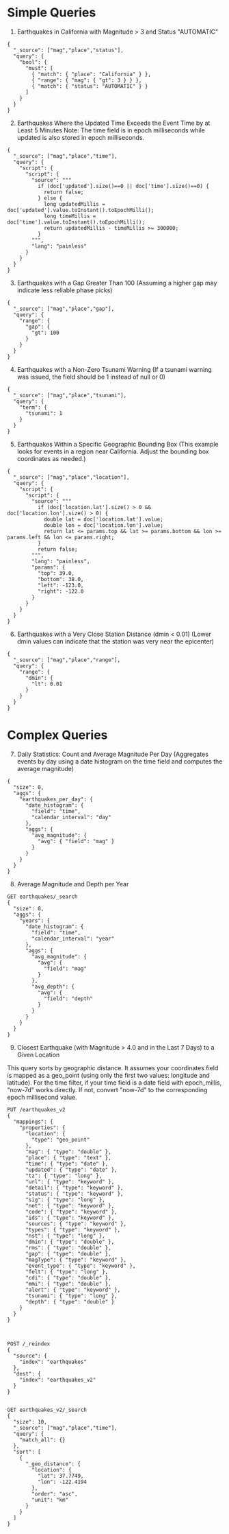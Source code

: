 # Simple Queries
1. Earthquakes in California with Magnitude > 3 and Status "AUTOMATIC"


```
{
  "_source": ["mag","place","status"],
  "query": {
    "bool": {
      "must": [
        { "match": { "place": "California" } },
        { "range": { "mag": { "gt": 3 } } },
        { "match": { "status": "AUTOMATIC" } }
      ]
    }
  }
}
```

2. Earthquakes Where the Updated Time Exceeds the Event Time by at Least 5 Minutes
Note: The time field is in epoch milliseconds while updated is also stored in epoch milliseconds.

```
{
  "_source": ["mag","place","time"],
  "query": {
    "script": {
      "script": {
        "source": """
          if (doc['updated'].size()==0 || doc['time'].size()==0) {
            return false;
          } else {
            long updatedMillis = doc['updated'].value.toInstant().toEpochMilli();
            long timeMillis = doc['time'].value.toInstant().toEpochMilli();
            return updatedMillis - timeMillis >= 300000;
          }
        """,
        "lang": "painless"
      }
    }
  }
}

```

3. Earthquakes with a Gap Greater Than 100
(Assuming a higher gap may indicate less reliable phase picks)

```
{
  "_source": ["mag","place","gap"],
  "query": {
    "range": {
      "gap": {
        "gt": 100
      }
    }
  }
}
```

4. Earthquakes with a Non-Zero Tsunami Warning
(If a tsunami warning was issued, the field should be 1 instead of null or 0)

```
{
  "_source": ["mag","place","tsunami"],
  "query": {
    "term": {
      "tsunami": 1
    }
  }
}
```

5. Earthquakes Within a Specific Geographic Bounding Box
(This example looks for events in a region near California. Adjust the bounding box coordinates as needed.)

```
{
  "_source": ["mag","place","location"],
  "query": {
    "script": {
      "script": {
        "source": """
          if (doc['location.lat'].size() > 0 && doc['location.lon'].size() > 0) {
            double lat = doc['location.lat'].value;
            double lon = doc['location.lon'].value;
            return lat <= params.top && lat >= params.bottom && lon >= params.left && lon <= params.right;
          }
          return false;
        """,
        "lang": "painless",
        "params": {
          "top": 39.0,
          "bottom": 38.0,
          "left": -123.0,
          "right": -122.0
        }
      }
    }
  }
}
```

6. Earthquakes with a Very Close Station Distance (dmin < 0.01)
(Lower dmin values can indicate that the station was very near the epicenter)

```
{
  "_source": ["mag","place","range"],
  "query": {
    "range": {
      "dmin": {
        "lt": 0.01
      }
    }
  }
}
```

# Complex Queries

7. Daily Statistics: Count and Average Magnitude Per Day
(Aggregates events by day using a date histogram on the time field and computes the average magnitude)

```
{
  "size": 0,
  "aggs": {
    "earthquakes_per_day": {
      "date_histogram": {
        "field": "time",
        "calendar_interval": "day"
      },
      "aggs": {
        "avg_magnitude": {
          "avg": { "field": "mag" }
        }
      }
    }
  }
}
```

8. Average Magnitude and Depth per Year

```
GET earthquakes/_search
{
  "size": 0,
  "aggs": {
    "years": {
      "date_histogram": {
        "field": "time",
        "calendar_interval": "year"
      },
      "aggs": {
        "avg_magnitude": {
          "avg": {
            "field": "mag"
          }
        },
        "avg_depth": {
          "avg": {
            "field": "depth"
          }
        }
      }
    }
  }
}
```

9. Closest Earthquake (with Magnitude > 4.0 and in the Last 7 Days) to a Given Location

This query sorts by geographic distance. It assumes your coordinates field is mapped as a geo_point (using only the first two values: longitude and latitude).
For the time filter, if your time field is a date field with epoch_millis, "now-7d" works directly. If not, convert "now-7d" to the corresponding epoch millisecond value.

```
PUT /earthquakes_v2
{
  "mappings": {
    "properties": {
      "location": {
        "type": "geo_point"
      },
      "mag": { "type": "double" },
      "place": { "type": "text" },
      "time": { "type": "date" },
      "updated": { "type": "date" },
      "tz": { "type": "long" },
      "url": { "type": "keyword" },
      "detail": { "type": "keyword" },
      "status": { "type": "keyword" },
      "sig": { "type": "long" },
      "net": { "type": "keyword" },
      "code": { "type": "keyword" },
      "ids": { "type": "keyword" },
      "sources": { "type": "keyword" },
      "types": { "type": "keyword" },
      "nst": { "type": "long" },
      "dmin": { "type": "double" },
      "rms": { "type": "double" },
      "gap": { "type": "double" },
      "magType": { "type": "keyword" },
      "event_type": { "type": "keyword" },
      "felt": { "type": "long" },
      "cdi": { "type": "double" },
      "mmi": { "type": "double" },
      "alert": { "type": "keyword" },
      "tsunami": { "type": "long" },
      "depth": { "type": "double" }
    }
  }
}



POST /_reindex
{
  "source": {
    "index": "earthquakes"
  },
  "dest": {
    "index": "earthquakes_v2"
  }
}


GET earthquakes_v2/_search
{
  "size": 10,
  "_source": ["mag","place","time"],
  "query": {
    "match_all": {}
  },
  "sort": [
    {
      "_geo_distance": {
        "location": {
          "lat": 37.7749,
          "lon": -122.4194
        },
        "order": "asc",
        "unit": "km"
      }
    }
  ]
}

```









